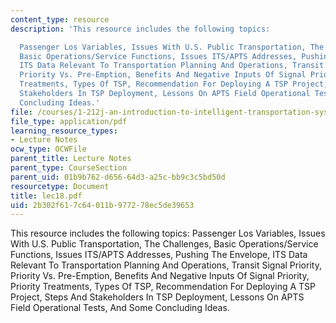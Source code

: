 ```yaml
---
content_type: resource
description: 'This resource includes the following topics:

  Passenger Los Variables, Issues With U.S. Public Transportation, The Challenges,
  Basic Operations/Service Functions, Issues ITS/APTS Addresses, Pushing The Envelope,
  ITS Data Relevant To Transportation Planning And Operations, Transit Signal Priority,
  Priority Vs. Pre-Emption, Benefits And Negative Inputs Of Signal Priority, Priority
  Treatments, Types Of TSP, Recommendation For Deploying A TSP Project, Steps And
  Stakeholders In TSP Deployment, Lessons On APTS Field Operational Tests, And Some
  Concluding Ideas.'
file: /courses/1-212j-an-introduction-to-intelligent-transportation-systems-spring-2005/2b302f617c64011b977278ec5de39653_lec18.pdf
file_type: application/pdf
learning_resource_types:
- Lecture Notes
ocw_type: OCWFile
parent_title: Lecture Notes
parent_type: CourseSection
parent_uid: 01b9b762-d656-64d3-a25c-bb9c3c5bd50d
resourcetype: Document
title: lec18.pdf
uid: 2b302f61-7c64-011b-9772-78ec5de39653
---
```

This resource includes the following topics:
Passenger Los Variables, Issues With U.S. Public Transportation, The Challenges, Basic Operations/Service Functions, Issues ITS/APTS Addresses, Pushing The Envelope, ITS Data Relevant To Transportation Planning And Operations, Transit Signal Priority, Priority Vs. Pre-Emption, Benefits And Negative Inputs Of Signal Priority, Priority Treatments, Types Of TSP, Recommendation For Deploying A TSP Project, Steps And Stakeholders In TSP Deployment, Lessons On APTS Field Operational Tests, And Some Concluding Ideas.